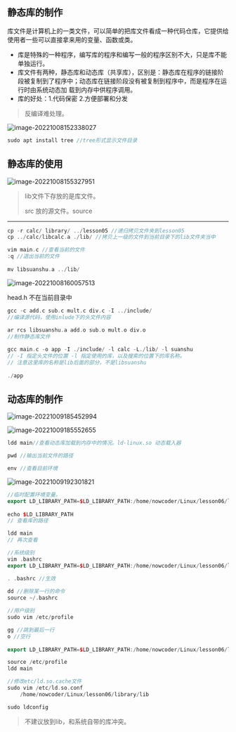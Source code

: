 ## 静态库的制作

库文件是计算机上的一类文件，可以简单的把库文件看成一种代码仓库，它提供给使用者一些可以直接拿来用的变量、函数或类。

- 库是特殊的一种程序，编写库的程序和编写一般的程序区别不大，只是库不能单独运行。 
- 库文件有两种，静态库和动态库（共享库），区别是：静态库在程序的链接阶段被复制到了程序中；动态库在链接阶段没有被复制到程序中，而是程序在运行时由系统动态加 载到内存中供程序调用。
- 库的好处：1.代码保密 2.方便部署和分发

> 反编译难处理。

![image-20221008152338027](http://pic.shixiaocaia.fun/202210081523193.png)

```cpp
sudo apt install tree //tree形式显示文件目录
```

## 静态库的使用

![image-20221008155327951](http://pic.shixiaocaia.fun/202210081553949.png)

> lib文件下存放的是库文件。
>
> src 放的源文件。source

---
```cpp
cp -r calc/ library/ ../lesson05 //递归拷贝文件夹到lesson05
cp ../calc/libcalc.a ./lib/ //拷贝上一级的文件到当前目录下的lib文件夹当中

vim main.c //查看当前的文件
:q //退出当前的文件
    
mv libsuanshu.a ../lib/
```

<img src="http://pic.shixiaocaia.fun/202210081600515.png" alt="image-20221008160057513"/>

head.h 不在当前目录中

```cpp
gcc -c add.c sub.c mult.c div.c -I ../include/
//编译源代码，使用inlude下的头文件内容
    
ar rcs libsuanshu.a add.o sub.o mult.o div.o 
//制作静态库文件

gcc main.c -o app -I ./include/ -l calc -L./lib/ -l suanshu
// -I 指定头文件的位置 -l 指定使用的库，以及搜索的位置下的库名称。
// 注意这里库的名称是lib后面的部分，不是libsuanshu
    
./app
```



## 动态库的制作

![image-20221009185452994](http://pic.shixiaocaia.fun/202210100746708.png)

![image-20221009185552655](http://pic.shixiaocaia.fun/202210100747941.png)

```cpp
ldd main//查看动态库加载到内存中的情况。ld-linux.so 动态载入器

pwd //输出当前文件的路径

env //查看目前环境
```

![image-20221009192301821](http://pic.shixiaocaia.fun/202210100747547.png)

```cpp
//临时配置环境变量。
export LD_LIBRARY_PATH=$LD_LIBRARY_PATH:/home/nowcoder/Linux/lesson06/library/lib
    
echo $LD_LIBRARY_PATH
// 查看库的路径

ldd main
// 再次查看
```

```cpp
//系统级别
vim .bashrc
export LD_LIBRARY_PATH=$LD_LIBRARY_PATH:/home/nowcoder/Linux/lesson06/library/lib

. .bashrc //生效
 
dd //删除某一行的命令
source ~/.bashrc
```

```cpp
//用户级别
sudo vim /etc/profile

gg //跳到最后一行
o //空行
    
export LD_LIBRARY_PATH=$LD_LIBRARY_PATH:/home/nowcoder/Linux/lesson06/library/lib

source /etc/profile
ldd main
```

```cpp
//修改etc/ld.so.cache文件
sudo vim /etc/ld.so.conf
    /home/nowcoder/Linux/lesson06/library/lib

sudo ldconfig
```

> 不建议放到lib，和系统自带的库冲突。
